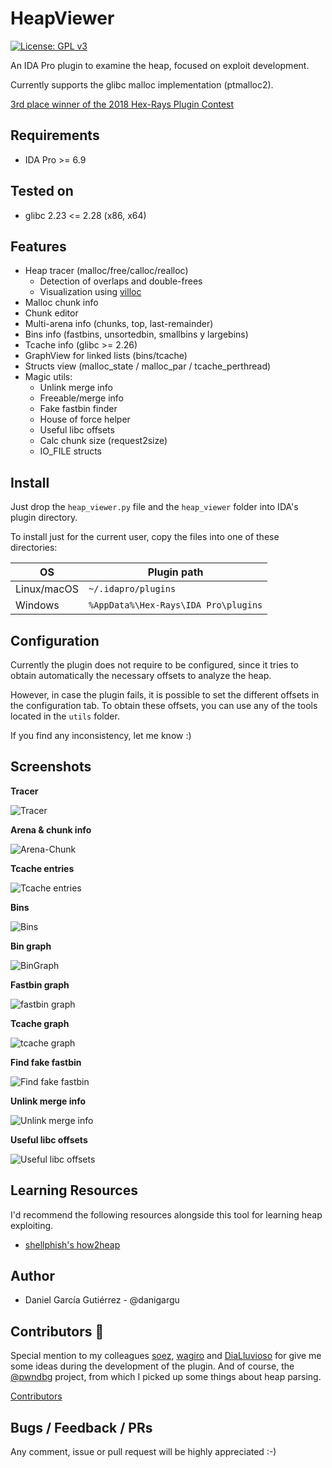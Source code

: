 # HeapViewer
[![License: GPL v3](https://img.shields.io/badge/License-GPLv3-blue.svg)](https://www.gnu.org/licenses/gpl-3.0)

An IDA Pro plugin to examine the heap, focused on exploit development.

Currently supports the glibc malloc implementation (ptmalloc2).

[3rd place winner of the 2018 Hex-Rays Plugin Contest](https://www.hex-rays.com/contests/2018/index.shtml)


## Requirements

* IDA Pro >= 6.9

## Tested on

* glibc 2.23 <= 2.28 (x86, x64)

## Features

* Heap tracer (malloc/free/calloc/realloc)
  * Detection of overlaps and double-frees
  * Visualization using [villoc](https://github.com/wapiflapi/villoc)
* Malloc chunk info
* Chunk editor
* Multi-arena info (chunks, top, last-remainder)
* Bins info (fastbins, unsortedbin, smallbins y largebins)
* Tcache info (glibc >= 2.26)
* GraphView for linked lists (bins/tcache)
* Structs view (malloc_state / malloc_par / tcache_perthread)
* Magic utils:
  * Unlink merge info
  * Freeable/merge info
  * Fake fastbin finder
  * House of force helper
  * Useful libc offsets
  * Calc chunk size (request2size)
  * IO_FILE structs


## Install

Just drop the `heap_viewer.py` file and the `heap_viewer` folder into IDA's plugin directory.

To install just for the current user, copy the files into one of these directories:

| OS          | Plugin path                          |
| ----------- | ------------------------------------ |
| Linux/macOS | `~/.idapro/plugins`                  |
| Windows     | `%AppData%\Hex-Rays\IDA Pro\plugins` |

## Configuration

Currently the plugin does not require to be configured, since it tries to obtain automatically the necessary offsets to analyze the heap. 

However, in case the plugin fails, it is possible to set the different offsets in the configuration tab. To obtain these offsets, you can use any of the tools located in the `utils` folder.

If you find any inconsistency, let me know :)

## Screenshots

**Tracer**

![Tracer](https://user-images.githubusercontent.com/1675387/39698165-fe882786-51f3-11e8-847a-18a5b40a6be2.png)

**Arena & chunk info**

![Arena-Chunk](https://user-images.githubusercontent.com/1675387/39698203-2ba59370-51f4-11e8-9b66-c3dfaafadba3.png)

**Tcache entries**

![Tcache entries](https://user-images.githubusercontent.com/1675387/39698220-4c3d3e94-51f4-11e8-8aea-ef9182c8910f.png)

**Bins**

![Bins](https://user-images.githubusercontent.com/1675387/39698914-19bf9db0-51f7-11e8-97f4-82ddf84b7e0e.png)

**Bin graph**

![BinGraph](https://user-images.githubusercontent.com/1675387/39698795-97abbd90-51f6-11e8-8cbc-475b5e623894.png)


**Fastbin graph**

![fastbin graph](https://user-images.githubusercontent.com/1675387/39918437-b5e49562-5510-11e8-8437-86da11eb466f.png)


**Tcache graph**

![tcache graph](https://user-images.githubusercontent.com/1675387/39926350-3dbbc7e4-552f-11e8-99f9-72e5dd99d421.png)


**Find fake fastbin**

![Find fake fastbin](https://user-images.githubusercontent.com/1675387/39698662-f661b11a-51f5-11e8-8796-c852252bd75a.png)


**Unlink merge info**

![Unlink merge info](https://user-images.githubusercontent.com/1675387/39699039-b2740870-51f7-11e8-9e61-ca9407af1793.png)


**Useful libc offsets**

![Useful libc offsets](https://user-images.githubusercontent.com/1675387/39698577-b1d40b56-51f5-11e8-8ef8-7711bc2efd32.png)


## Learning Resources

I'd recommend the following resources alongside this tool for learning heap exploiting.

* [shellphish's how2heap](https://github.com/shellphish/how2heap)


## Author

* Daniel García Gutiérrez - @danigargu

## Contributors :beer:

Special mention to my colleagues [soez][soez], [wagiro][wagiro] and [DiaLluvioso][DiaLluvioso] for give me some ideas during the development of the plugin. And of course, the [@pwndbg](https://github.com/pwndbg/pwndbg/) project, from which I picked up some things about heap parsing.

[Contributors](https://github.com/danigargu/heap-viewer/graphs/contributors)

[soez]: https://twitter.com/javierprtd
[wagiro]: https://twitter.com/egarme
[DiaLluvioso]: https://twitter.com/Manuelbp01

## Bugs / Feedback / PRs

Any comment, issue or pull request will be highly appreciated :-)

